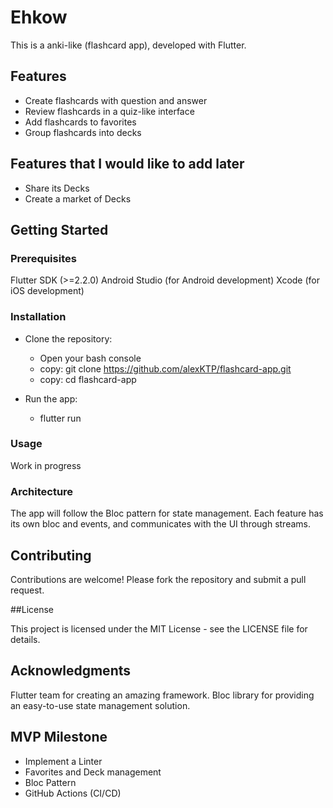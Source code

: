 # Ehkow

This is a anki-like (flashcard app), developed with Flutter.

## Features

- Create flashcards with question and answer
- Review flashcards in a quiz-like interface
- Add flashcards to favorites
- Group flashcards into decks

## Features that I would like to add later

- Share its Decks
- Create a market of Decks


## Getting Started

### Prerequisites

Flutter SDK (>=2.2.0)
Android Studio (for Android development)
Xcode (for iOS development)


### Installation

- Clone the repository:
  - Open your bash console
  - copy: git clone https://github.com/alexKTP/flashcard-app.git
  - copy: cd flashcard-app

- Run the app:
  - flutter run
  
  
### Usage

Work in progress 

### Architecture

The app will follow the Bloc pattern for state management. Each feature has its own bloc and events, and communicates with the UI through streams.

## Contributing

Contributions are welcome! Please fork the repository and submit a pull request.

##License

This project is licensed under the MIT License - see the LICENSE file for details.

## Acknowledgments

Flutter team for creating an amazing framework.
Bloc library for providing an easy-to-use state management solution.

## MVP Milestone

- Implement a Linter
- Favorites and Deck management
- Bloc Pattern
- GitHub Actions (CI/CD)


